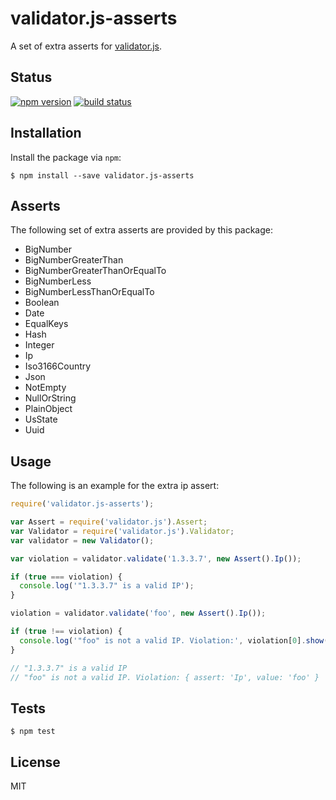 # validator.js-asserts

A set of extra asserts for [validator.js](https://github.com/guillaumepotier/validator.js).

## Status

[![npm version][npm-image]][npm-url]
[![build status][travis-image]][travis-url]

## Installation

Install the package via `npm`:

```
$ npm install --save validator.js-asserts
```

## Asserts

The following set of extra asserts are provided by this package:

* BigNumber
* BigNumberGreaterThan
* BigNumberGreaterThanOrEqualTo
* BigNumberLess
* BigNumberLessThanOrEqualTo
* Boolean
* Date
* EqualKeys
* Hash
* Integer
* Ip
* Iso3166Country
* Json
* NotEmpty
* NullOrString
* PlainObject
* UsState
* Uuid

## Usage

The following is an example for the extra ip assert:

```js
require('validator.js-asserts');

var Assert = require('validator.js').Assert;
var Validator = require('validator.js').Validator;
var validator = new Validator();

var violation = validator.validate('1.3.3.7', new Assert().Ip());

if (true === violation) {
  console.log('"1.3.3.7" is a valid IP');
}

violation = validator.validate('foo', new Assert().Ip());

if (true !== violation) {
  console.log('"foo" is not a valid IP. Violation:', violation[0].show());
}

// "1.3.3.7" is a valid IP
// "foo" is not a valid IP. Violation: { assert: 'Ip', value: 'foo' }
```

## Tests

```
$ npm test
```

## License

MIT

[npm-image]: https://img.shields.io/npm/v/validator.js-asserts.svg?style=flat-square
[npm-url]: https://npmjs.org/package/validator.js-asserts
[travis-image]: https://img.shields.io/travis/seegno/validator.js-asserts.svg?style=flat-square
[travis-url]: https://travis-ci.org/seegno/validator.js-asserts

